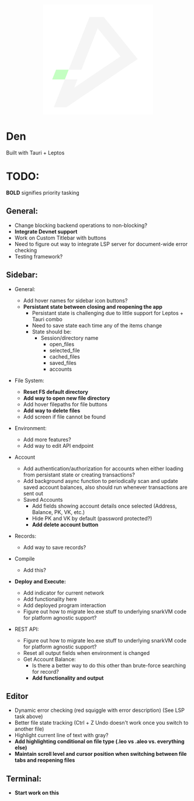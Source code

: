 <p align="center"> 
    <img alt="den" width="300" src="./src-tauri/icons/den.png">
</p>

# Den

Built with Tauri + Leptos

# TODO:

**BOLD** signifies priority tasking

## General:
- Change blocking backend operations to non-blocking?
- **Integrate Devnet support**
- Work on Custom Titlebar with buttons
- Need to figure out way to integrate LSP server for document-wide error checking
- Testing framework?

## Sidebar:
- General:
    - Add hover names for sidebar icon buttons?
    - **Persistant state between closing and reopening the app**
        - Persistant state is challenging due to little support for Leptos + Tauri combo
        - Need to save state each time any of the items change
        - State should be:
            - Session/directory name
                - open_files
                - selected_file
                - cached_files
                - saved_files
                - accounts
- File System:
    - **Reset FS default directory**
    - **Add way to open new file directory**
    - Add hover filepaths for file buttons
    - **Add way to delete files**
    - Add screen if file cannot be found

- Environment:
    - Add more features?
    - Add way to edit API endpoint
- Account
    - Add authentication/authorization for accounts when either loading from persistant state or creating transactions?
    - Add background async function to periodically scan and update saved account balances, also should run whenever transactions are sent out
    - Saved Accounts
        - Add fields showing account details once selected (Address, Balance, PK, VK, etc.)
        - Hide PK and VK by default (password protected?)
        - **Add delete account button**
- Records:
    - Add way to save records?
- Compile
    - Add this?
- **Deploy and Execute:**
    - Add indicator for current network
    - Add functionality here
    - Add deployed program interaction
    - Figure out how to migrate leo.exe stuff to underlying snarkVM code for platform agnostic support?
- REST API:
    - Figure out how to migrate leo.exe stuff to underlying snarkVM code for platform agnostic support?
    - Reset all output fields when environment is changed
    - Get Account Balance:
        - Is there a better way to do this other than brute-force searching for record?
        - **Add functionality and output**

## Editor
- Dynamic error checking (red squiggle with error description) (See LSP task above)
- Better file state tracking (Ctrl + Z Undo doesn't work once you switch to another file)
- Highlight current line of text with gray?
- **Add highlighting conditional on file type (.leo vs .aleo vs. everything else)**
- **Maintain scroll level and cursor position when switching between file tabs and reopening files**

## Terminal:
- **Start work on this**




